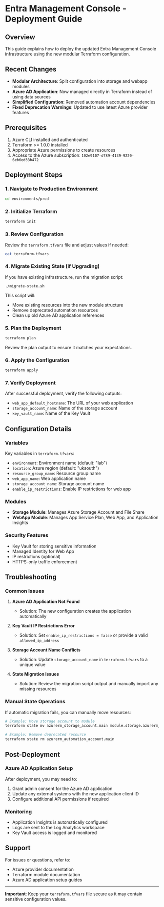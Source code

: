 # Entra Management Console - Deployment Guide

## Overview
This guide explains how to deploy the updated Entra Management Console infrastructure using the new modular Terraform configuration.

## Recent Changes
- **Modular Architecture**: Split configuration into storage and webapp modules
- **Azure AD Application**: Now managed directly in Terraform instead of using data sources
- **Simplified Configuration**: Removed automation account dependencies
- **Fixed Deprecation Warnings**: Updated to use latest Azure provider features

## Prerequisites
1. Azure CLI installed and authenticated
2. Terraform >= 1.0.0 installed
3. Appropriate Azure permissions to create resources
4. Access to the Azure subscription: `102e9107-d789-4139-9220-6eb6ed33b472`

## Deployment Steps

### 1. Navigate to Production Environment
```bash
cd environments/prod
```

### 2. Initialize Terraform
```bash
terraform init
```

### 3. Review Configuration
Review the `terraform.tfvars` file and adjust values if needed:
```bash
cat terraform.tfvars
```

### 4. Migrate Existing State (If Upgrading)
If you have existing infrastructure, run the migration script:
```bash
./migrate-state.sh
```

This script will:
- Move existing resources into the new module structure
- Remove deprecated automation resources
- Clean up old Azure AD application references

### 5. Plan the Deployment
```bash
terraform plan
```

Review the plan output to ensure it matches your expectations.

### 6. Apply the Configuration
```bash
terraform apply
```

### 7. Verify Deployment
After successful deployment, verify the following outputs:
- `web_app_default_hostname`: The URL of your web application
- `storage_account_name`: Name of the storage account
- `key_vault_name`: Name of the Key Vault

## Configuration Details

### Variables
Key variables in `terraform.tfvars`:
- `environment`: Environment name (default: "lab")
- `location`: Azure region (default: "uksouth")
- `resource_group_name`: Resource group name
- `web_app_name`: Web application name
- `storage_account_name`: Storage account name
- `enable_ip_restrictions`: Enable IP restrictions for web app

### Modules
- **Storage Module**: Manages Azure Storage Account and File Share
- **WebApp Module**: Manages App Service Plan, Web App, and Application Insights

### Security Features
- Key Vault for storing sensitive information
- Managed Identity for Web App
- IP restrictions (optional)
- HTTPS-only traffic enforcement

## Troubleshooting

### Common Issues

1. **Azure AD Application Not Found**
   - Solution: The new configuration creates the application automatically

2. **Key Vault IP Restrictions Error**
   - Solution: Set `enable_ip_restrictions = false` or provide a valid `allowed_ip_address`

3. **Storage Account Name Conflicts**
   - Solution: Update `storage_account_name` in `terraform.tfvars` to a unique value

4. **State Migration Issues**
   - Solution: Review the migration script output and manually import any missing resources

### Manual State Operations
If automatic migration fails, you can manually move resources:
```bash
# Example: Move storage account to module
terraform state mv azurerm_storage_account.main module.storage.azurerm_storage_account.main

# Example: Remove deprecated resource
terraform state rm azurerm_automation_account.main
```

## Post-Deployment

### Azure AD Application Setup
After deployment, you may need to:
1. Grant admin consent for the Azure AD application
2. Update any external systems with the new application client ID
3. Configure additional API permissions if required

### Monitoring
- Application Insights is automatically configured
- Logs are sent to the Log Analytics workspace
- Key Vault access is logged and monitored

## Support
For issues or questions, refer to:
- Azure provider documentation
- Terraform module documentation
- Azure AD application setup guides

---

**Important**: Keep your `terraform.tfvars` file secure as it may contain sensitive configuration values. 